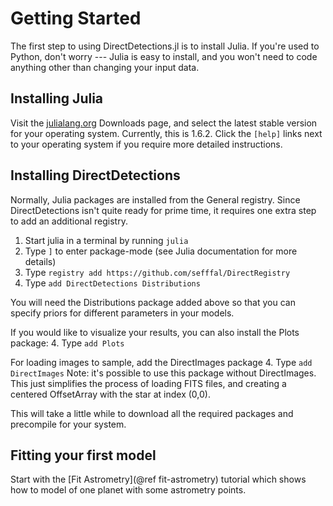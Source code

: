 # Getting Started

The first step to using DirectDetections.jl is to install Julia. If you're used to Python, don't worry --- Julia is easy to install, and you won't need to code anything other than changing your input data.


## Installing Julia
Visit the [julialang.org](https://julialang.org/downloads/) Downloads page, and select the latest stable version for your operating system. Currently, this is 1.6.2. Click the `[help]` links next to your operating system if you require more detailed instructions.

## Installing DirectDetections
Normally, Julia packages are installed from the General registry. Since DirectDetections isn't quite ready for prime time, it requires one extra step to add an additional registry.

1. Start julia in a terminal by running `julia`
2. Type `]` to enter package-mode (see Julia documentation for more details)
3. Type `registry add https://github.com/sefffal/DirectRegistry`
4. Type `add DirectDetections Distributions`

You will need the Distributions package added above so that you can specify priors for different parameters in your models.

If you would like to visualize your results, you can also install the Plots package:
4. Type `add Plots`

For loading images to sample, add the DirectImages package 
4. Type `add DirectImages`
Note: it's possible to use this package without DirectImages. This just simplifies the process of loading FITS files, and creating a centered OffsetArray with the star at index (0,0).

This will take a little while to download all the required packages and precompile for your system.


## Fitting your first model
Start with the [Fit Astrometry](@ref fit-astrometry) tutorial which shows how to model of one planet with some astrometry points.